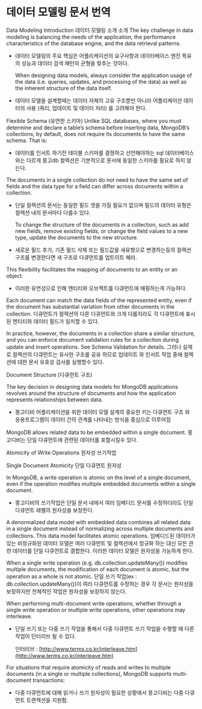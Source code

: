 # 데이터 모델링 문서 번역

Data Modeling Introduction 데이터 모델링 소개 소개 The key challenge in data modeling is balancing the needs of the application, the performance characteristics of the database engine, and the data retrieval patterns.

* 데이터 모델링의 주요 핵심은 어플리케이션의 요구사항과 데이터베이스 엔진 특유의 성능과 데이터 검색 패턴의 균형을 맞추는 것이다.

  When designing data models, always consider the application usage of the data \(i.e. queries, updates, and processing of the data\) as well as the inherent structure of the data itself.

* 데이터 모델을 설계할때는 데이터 자체의 고유 구조뿐만 아니라 어플리케이션 데이터의 사용 \(쿼리, 업데이트 및 데이터 처리\) 를 고려해야 한다.

Flexible Schema \(유연한 스키마\) Unlike SQL databases, where you must determine and declare a table’s schema before inserting data, MongoDB’s collections, by default, does not require its documents to have the same schema. That is:

* 데이터를 인서트 하기전 테이블 스키마를 결졍하고 선언해야하는 sql 데이터베이스와는 다르게 몽고db 컬렉션은 기본적으로 문서에 동일한 스키마를 필요로 하지 않는다.

The documents in a single collection do not need to have the same set of fields and the data type for a field can differ across documents within a collection.

* 단일 컬렉션의 문서는 동일한 필드 셋을 가질 필요가 없으며 필드의 데이터 유형은 컬렉션 내의 문서마다 다를수 있다.

  To change the structure of the documents in a collection, such as add new fields, remove existing fields, or change the field values to a new type, update the documents to the new structure.

* 새로운 필드 추가, 기존 필드 삭제 또는 필드값을 새유형으로 변경하는등의 컬렉션 구조를 변경한다면 새 구조로 다큐먼트를 업트이트 해라.

This flexibility facilitates the mapping of documents to an entity or an object.

* 이러한 유연성으로 인해 엔티티와 오브젝트를 다큐먼트에 매핑하는게 가능하다.

Each document can match the data fields of the represented entity, even if the document has substantial variation from other documents in the collection. 다큐먼트가 컬렉션의 다른 다큐먼트와 크게 다를지라도 각 다큐먼트에 표시된 엔티티와 데이터 필드가 일치할 수 있다.

In practice, however, the documents in a collection share a similar structure, and you can enforce document validation rules for a collection during update and insert operations. See Schema Validation for details. 그러나 실제로 컬렉션의 다큐먼트는 유사한 구조를 공유 하므로 업데이트 와 인서트 작업 중에 컬렉션에 대한 문서 유효성 검사를 실행할수 있다.

Document Structure \(다큐먼트 구조\)

The key decision in designing data models for MongoDB applications revolves around the structure of documents and how the application represents relationships between data.

* 몽고디비 어플리케이션을 위한 데이터 모델 설계의 중요한 키는 다큐먼트 구조 와 응용프로그램이 데이터 간의 관계를 나타내는 방식을 중심으로 이루어짐

MongoDB allows related data to be embedded within a single document. 몽고디비는 단일 다큐먼트에 관련된 데이터를 포함시킬수 있다.

Atomicity of Write Operations 원자성 쓰기작업

Single Document Atomicity 단일 다큐먼트 원자성

In MongoDB, a write operation is atomic on the level of a single document, even if the operation modifies multiple embedded documents within a single document.

* 몽고디비의 쓰기작업은  단일 문서 내에서 여러 임베디드 문서를 수정하더라도  단일 다큐먼트 레벨의 원자성을 보장한다.

A denormalized data model with embedded data combines all related data in a single document instead of normalizing across multiple documents and collections. This data model facilitates atomic operations. 임베디드된 데이터가 있는 비정규화된 데이터 모델은 여러 다큐먼트 및 컬렉션에서 정규화 하는 대신 모든 관련 데이터를 단일 다큐먼트로 결합한다. 이러한 데이터 모델은 원자성을 가능하게 한다.

When a single write operation \(e.g. db.collection.updateMany\(\)\) modifies multiple documents, the modification of each document is atomic, but the operation as a whole is not atomic. 단일 쓰기 작업\(ex : db.collection.updateMany\(\)\)이 여러 다큐먼트를 수정하는 경우 각 문서는 원자성을 보장하지만 전체적인 작업은 원자성을 보장하지 않는다.

When performing multi-document write operations, whether through a single write operation or multiple write operations, other operations may interleave.

* 단일 쓰기 또는 다중 쓰기 작업을 통해서 다중 다큐먼트 쓰기 작업을 수행할 때 다른 작업이 인터리브 될 수 있다.

  인터리브 : [http://www.terms.co.kr/interleave.htm](http://www.terms.co.kr/interleave.htm)

For situations that require atomicity of reads and writes to multiple documents \(in a single or multiple collections\), MongoDB supports multi-document transactions:

* 다중 다큐먼트에 대해 읽거나 쓰기 원자성이 필요한 상황에서 몽고디비는 다중 다큐먼트 트랜잭션을 지원함.

